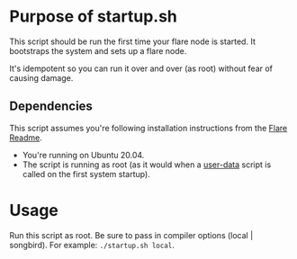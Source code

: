 # Purpose of startup.sh

This script should be run the first time your flare node is started. It bootstraps the system and sets up a flare node.

It's idempotent so you can run it over and over (as root) without fear of causing damage.

## Dependencies

This script assumes you're following installation instructions from the [Flare Readme](https://gitlab.com/flarenetwork/flare).

- You're running on Ubuntu 20.04.
- The script is running as root (as it would when a [user-data](https://docs.aws.amazon.com/AWSEC2/latest/UserGuide/user-data.html) script is called on the first system startup).

# Usage

Run this script as root. Be sure to pass in compiler options (local | songbird). For example: `./startup.sh local`.
